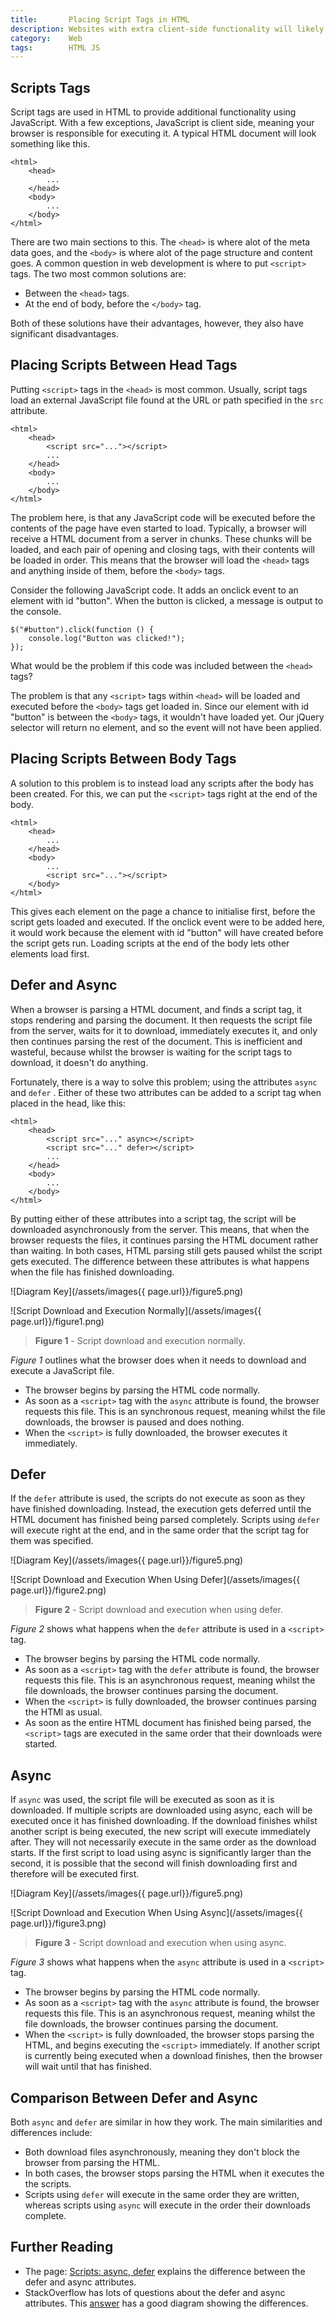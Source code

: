 ```yaml
---
title:       Placing Script Tags in HTML
description: Websites with extra client-side functionality will likely load external JavaScript files using script tags. This tutorial explores these tags in more detail, including the async and defer keywords.
category:    Web
tags:        HTML JS
---
```


## Scripts Tags

Script tags are used in HTML to provide additional functionality using JavaScript. With a few exceptions, JavaScript is client side, meaning your browser is responsible for executing it. A typical HTML document will look something like this.

    <html>
        <head>
            ...
        </head>
        <body>
            ...
        </body>
    </html>

There are two main sections to this. The `<head>` is where alot of the meta data goes, and the `<body>` is where alot of the page structure and content goes. A common question in web development is where to put `<script>` tags. The two most common solutions are:

* Between the `<head>` tags.
* At the end of body, before the `</body>` tag.

Both of these solutions have their advantages, however, they also have significant disadvantages.

## Placing Scripts Between Head Tags

Putting `<script>` tags in the `<head>` is most common. Usually, script tags load an external JavaScript file found at the URL or path specified in the `src` attribute.

    <html>
        <head>
            <script src="..."></script>
            ...
        </head>
        <body>
            ...
        </body>
    </html>

The problem here, is that any JavaScript code will be executed before the contents of the page have even started to load. Typically, a browser will receive a HTML document from a server in chunks. These chunks will be loaded, and each pair of opening and closing tags, with their contents will be loaded in order. This means that the browser will load the `<head>` tags and anything inside of them, before the `<body>` tags.

Consider the following JavaScript code. It adds an onclick event to an element with id "button". When the button is clicked, a message is output to the console.

    $("#button").click(function () {
        console.log("Button was clicked!");
    });

What would be the problem if this code was included between the `<head>` tags?

The problem is that any `<script>` tags within `<head>` will be loaded and executed before the `<body>` tags get loaded in. Since our element with id "button" is between the `<body>` tags, it wouldn't have loaded yet. Our jQuery selector will return no element, and so the event will not have been applied.

## Placing Scripts Between Body Tags

A solution to this problem is to instead load any scripts after the body has been created. For this, we can put the `<script>` tags right at the end of the body.

    <html>
        <head>
            ...
        </head>
        <body>
            ...
            <script src="..."></script>
        </body>
    </html>

This gives each element on the page a chance to initialise first, before the script gets loaded and executed. If the onclick event were to be added here, it would work because the element with id "button" will have created before the script gets run. Loading scripts at the end of the body lets other elements load first.

## Defer and Async

When a browser is parsing a HTML document, and finds a script tag, it stops rendering and parsing the document. It then requests the script file from the server, waits for it to download, immediately executes it, and only then continues parsing the rest of the document. This is inefficient and wasteful, because whilst the browser is waiting for the script tags to download, it doesn't do anything.

Fortunately, there is a way to solve this problem; using the attributes `async` and `defer` . Either of these two attributes can be added to a script tag when placed in the head, like this:

    <html>
        <head>
            <script src="..." async></script>
            <script src="..." defer></script>
            ...
        </head>
        <body>
            ...
        </body>
    </html>

By putting either of these attributes into a script tag, the script will be downloaded asynchronously from the server. This means, that when the browser requests the files, it continues parsing the HTML document rather than waiting. In both cases, HTML parsing still gets paused whilst the script gets executed. The difference between these attributes is what happens when the file has finished downloading.

![Diagram Key](/assets/images{{ page.url}}/figure5.png)

![Script Download and Execution Normally](/assets/images{{ page.url}}/figure1.png)

> **Figure 1** - Script download and execution normally.

*Figure 1* outlines what the browser does when it needs to download and execute a JavaScript file.

* The browser begins by parsing the HTML code normally.
* As soon as a `<script>` tag with the `async` attribute is found, the browser requests this file. This is an synchronous request, meaning whilst the file downloads, the browser is paused and does nothing.
* When the `<script>` is fully downloaded, the browser executes it immediately.

## Defer

If the `defer` attribute is used, the scripts do not execute as soon as they have finished downloading. Instead, the execution gets deferred until the HTML document has finished being parsed completely. Scripts using `defer` will execute right at the end, and in the same order that the script tag for them was specified.

![Diagram Key](/assets/images{{ page.url}}/figure5.png)

![Script Download and Execution When Using Defer](/assets/images{{ page.url}}/figure2.png)

> **Figure 2** - Script download and execution when using defer.

*Figure 2* shows what happens when the `defer` attribute is used in a `<script>` tag.

* The browser begins by parsing the HTML code normally.
* As soon as a `<script>` tag with the `defer` attribute is found, the browser requests this file. This is an asynchronous request, meaning whilst the file downloads, the browser continues parsing the document.
* When the `<script>` is fully downloaded, the browser continues parsing the HTMl as usual.
* As soon as the entire HTML document has finished being parsed, the `<script>` tags are executed in the same order that their downloads were started.

## Async

If `async` was used, the script file will be executed as soon as it is downloaded. If multiple scripts are downloaded using async, each will be executed once it has finished downloading. If the download finishes whilst another script is being executed, the new script will execute immediately after. They will not necessarily execute in the same order as the download starts. If the first script to load using async is significantly larger than the second, it is possible that the second will finish downloading first and therefore will be executed first.

![Diagram Key](/assets/images{{ page.url}}/figure5.png)

![Script Download and Execution When Using Async](/assets/images{{ page.url}}/figure3.png)

> **Figure 3** - Script download and execution when using async.

*Figure 3* shows what happens when the `async` attribute is used in a `<script>` tag.

* The browser begins by parsing the HTML code normally.
* As soon as a `<script>` tag with the `async` attribute is found, the browser requests this file. This is an asynchronous request, meaning whilst the file downloads, the browser continues parsing the document.
* When the `<script>` is fully downloaded, the browser stops parsing the HTML, and begins executing the `<script>` immediately. If another script is currently being executed when a download finishes, then the browser will wait until that has finished.

## Comparison Between Defer and Async

Both `async` and `defer` are similar in how they work. The main similarities and differences include:

* Both download files asynchronously, meaning they don't block the browser from parsing the HTML.
* In both cases, the browser stops parsing the HTML when it executes the the scripts.
* Scripts using `defer` will execute in the same order they are written, whereas scripts using `async` will execute in the order their downloads complete.

## Further Reading

* The page: [Scripts: async, defer](https://javascript.info/script-async-defer) explains the difference between the defer and async attributes.
* StackOverflow has lots of questions about the defer and async attributes. This [answer](https://stackoverflow.com/a/39711009) has a good diagram showing the differences.
